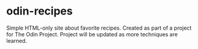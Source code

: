 # odin-recipes

Simple HTML-only site about favorite recipes. Created as part of a 
project for The Odin Project. Project will be updated as more techniques
are learned.